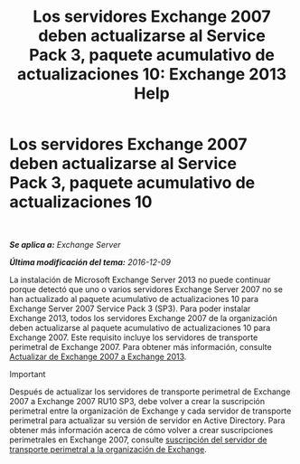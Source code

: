 ﻿---
title: 'Los servidores Exchange 2007 deben actualizarse al Service Pack 3, paquete acumulativo de actualizaciones 10: Exchange 2013 Help'
TOCTitle: Los servidores Exchange 2007 deben actualizarse al Service Pack 3, paquete acumulativo de actualizaciones 10
ms:assetid: b8028a00-c451-412e-86f2-1669f6eee8fc
ms:mtpsurl: https://technet.microsoft.com/es-es/library/ms.exch.setupreadiness.e15e12coexistenceminversionrequirement(v=EXCHG.150)
ms:contentKeyID: 49116479
ms.date: 05/22/2018
mtps_version: v=EXCHG.150
ms.translationtype: MT
---

# Los servidores Exchange 2007 deben actualizarse al Service Pack 3, paquete acumulativo de actualizaciones 10

 

_**Se aplica a:** Exchange Server_

_**Última modificación del tema:** 2016-12-09_

La instalación de Microsoft Exchange Server 2013 no puede continuar porque detectó que uno o varios servidores Exchange Server 2007 no se han actualizado al paquete acumulativo de actualizaciones 10 para Exchange Server 2007 Service Pack 3 (SP3). Para poder instalar Exchange 2013, todos los servidores Exchange 2007 de la organización deben actualizarse al paquete acumulativo de actualizaciones 10 para Exchange 2007. Este requisito incluye los servidores de transporte perimetral de Exchange 2007. Para obtener más información, consulte [Actualizar de Exchange 2007 a Exchange 2013](upgrade-from-exchange-2007-to-exchange-2013-exchange-2013-help.md).


> [!IMPORTANT]
> Después de actualizar los servidores de transporte perimetral de Exchange 2007 a Exchange 2007 RU10 SP3, debe volver a crear la suscripción perimetral entre la organización de Exchange y cada servidor de transporte perimetral para actualizar su versión de servidor en Active Directory. Para obtener más información acerca de cómo volver a crear suscripciones perimetrales en Exchange 2007, consulte <A href="https://go.microsoft.com/fwlink/?linkid=282699">suscripción del servidor de transporte perimetral a la organización de Exchange</A>.


